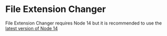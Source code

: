 # File Extension Changer
File Extension Changer requires Node 14 but it is recommended to use the [latest version of Node 14](https://nodejs.org/dist/v14.17.6/node-v14.17.6-x64.msi)
